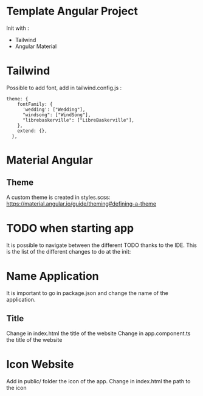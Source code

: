 # Template Angular Project

Init with :

- Tailwind
- Angular Material

# Tailwind

Possible to add font, add in tailwind.config.js :
```
theme: {
    fontFamily: {
      'wedding': ["Wedding"],
      "windsong": ["WindSong"],
      "librebaskerville": ["LibreBaskerville"],
    },
    extend: {},
  },
```

# Material Angular

## Theme
A custom theme is created in styles.scss: https://material.angular.io/guide/theming#defining-a-theme


# TODO when starting app

It is possible to navigate between the different TODO thanks to the IDE. This is the list of the different changes to do at the init:

# Name Application

It is important to go in package.json and change the name of the application. 

## Title 

Change in index.html the title of the website
Change in app.component.ts the title of the website

# Icon Website

Add in public/ folder the icon of the app. Change in index.html the path to the icon


